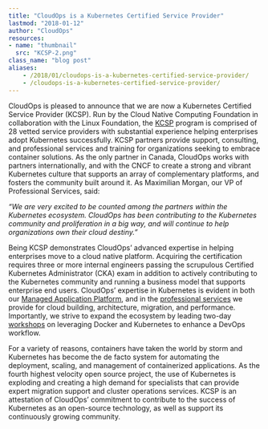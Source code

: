 ```yaml
---
title: "CloudOps is a Kubernetes Certified Service Provider"
lastmod: "2018-01-12"
author: "CloudOps"
resources:
- name: "thumbnail"
  src: "KCSP-2.png"
class_name: "blog post"
aliases:
    - /2018/01/cloudops-is-a-kubernetes-certified-service-provider/
    - /cloudops-is-a-kubernetes-certified-service-provider/
---
```


<p>CloudOps is pleased to announce that we are now a Kubernetes Certified Service Provider (KCSP). Run by the Cloud Native Computing Foundation in collaboration with the Linux Foundation, the <a href="https://kubernetes.io/partners/" target="_blank">KCSP</a> program is comprised of 28 vetted service providers with substantial experience helping enterprises adopt Kubernetes successfully. KCSP partners provide support, consulting, and professional services and training for organizations seeking to embrace container solutions. As the only partner in Canada, CloudOps works with partners internationally, and with the CNCF to create a strong and vibrant Kubernetes culture that supports an array of complementary platforms, and fosters the community built around it. As Maximilian Morgan, our VP of Professional Services, said:</p>

<p><em>“We are very excited to be counted among the partners within the Kubernetes ecosystem. CloudOps has been contributing to the Kubernetes community and proliferation in a big way, and will continue to help organizations own their cloud destiny.”</em></p>

<p>Being KCSP demonstrates CloudOps’ advanced expertise in helping enterprises move to a cloud native platform. Acquiring the certification requires three or more internal engineers passing the scrupulous Certified Kubernetes Administrator (CKA) exam in addition to actively contributing to the Kubernetes community and running a business model that supports enterprise end users. CloudOps’ expertise in Kubernetes is evident in both our <a href="https://hubs.ly/H09H5yn0" target="_blank">Managed Application Platform</a>, and in the <a href="https://hubs.ly/H09H70v0" target="_blank">professional services</a> we provide for cloud building, architecture, migration, and performance. Importantly, we strive to expand the ecosystem by leading two-day <a href="https://hubs.ly/H09vGfD0" target="_blank">workshops</a> on leveraging Docker and Kubernetes to enhance a DevOps workflow.</p>

<p>For a variety of reasons, containers have taken the world by storm and Kubernetes has become the de facto system for automating the deployment, scaling, and management of containerized applications. As the fourth highest velocity open source project, the use of Kubernetes is exploding and creating a high demand for specialists that can provide expert migration support and cluster operations services. KCSP is an attestation of CloudOps’ commitment to contribute to the success of Kubernetes as an open-source technology, as well as support its continuously growing community.</p>